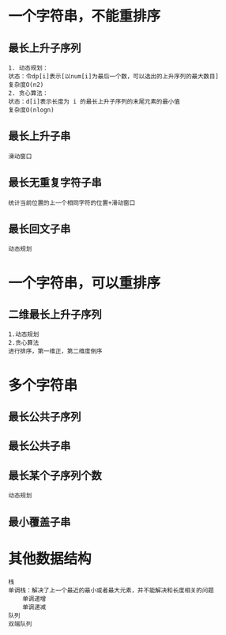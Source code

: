 # 一个字符串，不能重排序
## 最长上升子序列
    1. 动态规划：
    状态：令dp[i]表示[以num[i]为最后一个数，可以选出的上升序列的最大数目]
    复杂度O(n2)
    2. 贪心算法：
    状态：d[i]表示长度为 i 的最长上升子序列的末尾元素的最小值
    复杂度O(nlogn)

## 最长上升子串
    滑动窗口

## 最长无重复字符子串
    统计当前位置的上一个相同字符的位置+滑动窗口

## 最长回文子串
    动态规划



# 一个字符串，可以重排序
## 二维最长上升子序列
    1.动态规划
    2.贪心算法
    进行排序，第一维正，第二维度倒序




# 多个字符串
## 最长公共子序列

## 最长公共子串

## 最长某个子序列个数
    动态规划

## 最小覆盖子串



# 其他数据结构
    栈
    单调栈：解决了上一个最近的最小或者最大元素，并不能解决和长度相关的问题
        单调递增
        单调递减
    队列
    双端队列




